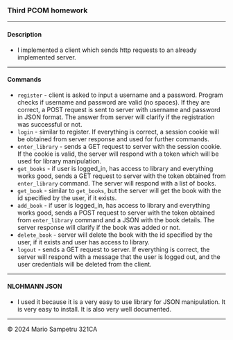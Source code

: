 ### Third PCOM homework
---
#### Description
- I implemented a client which sends http requests to an already implemented server.
---
#### Commands
- `register` - client is asked to input a username and a password. Program checks if username and password are valid (no spaces). If they are correct, a POST request is sent to server with username and password in JSON format. The answer from server will clarify if the registration was successful or not.
- `login` - similar to register. If everything is correct, a session cookie will be obtained from server response and used for further commands.
- `enter_library` - sends a GET request to server with the session cookie. If the cookie is valid, the server will respond with a token which will be used for library manipulation.
- `get_books` - if user is logged_in, has access to library and everything works good, sends a GET request to server with the token obtained from `enter_library` command. The server will respond with a list of books.
- `get_book` - similar to `get_books`, but the server will get the book with the id specified by the user, if it exists.
- `add_book` - if user is logged_in, has access to library and everything works good, sends a POST request to server with the token obtained from `enter_library` command and a JSON with the book details. The server response will clarify if the book was added or not.
- `delete_book` - server will delete the book with the id specified by the user, if it exists and user has access to library.
- `logout` - sends a GET request to server. If everything is correct, the server will respond with a message that the user is logged out, and the user credentials will be deleted from the client.
---
#### NLOHMANN JSON
- I used it because it is a very easy to use library for JSON manipulation. It is very easy to install. It is also very well documented.
---
© 2024 Mario Sampetru 321CA
